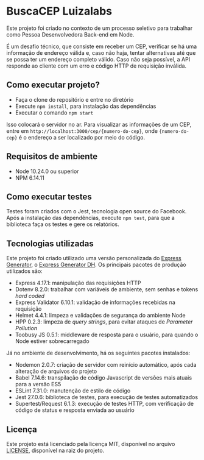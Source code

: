 # BuscaCEP Luizalabs

Este projeto foi criado no contexto de um processo seletivo para trabalhar como Pessoa Desenvolvedora Back-end em Node.

É um desafio técnico, que consiste em receber um CEP, verificar se há uma informação de endereço válida e, caso não haja, tentar alternativas até que se possa ter um endereço completo válido. Caso não seja possível, a API responde ao cliente com um erro e código HTTP de requisição inválida.

## Como executar projeto?

- Faça o clone do repositório e entre no diretório
- Execute `npm install`, para instalação das dependências
- Executar o comando `npm start`

Isso colocará o servidor no ar. Para visualizar as informações de um CEP, entre em `http://localhost:3000/cep/{numero-do-cep}`, onde `{numero-do-cep}` é o endereço a ser localizado por meio do código.

## Requisitos de ambiente

- Node 10.24.0 ou superior
- NPM 6.14.11

## Como executar testes

Testes foram criados com o Jest, tecnologia open source do Facebook. Após a instalação das dependências, execute `npm test`, para que a biblioteca faça os testes e gere os relatórios.

## Tecnologias utilizadas

Este projeto foi criado utilizado uma versão personalizada do [Express Generator](https://www.npmjs.com/package/express-generator), o [Express Generator DH](https://www.npmjs.com/package/express-generator-dh).
Os principais pacotes de produção utilizados são:

- Express 4.17.1: manipulação das requisições HTTP
- Dotenv 8.2.0: trabalhar com variáveis de ambiente, sem senhas e tokens _hard coded_
- Express Validator 6.10.1: validação de informações recebidas na requisição
- Helmet 4.4.1: limpeza e validações de segurança do ambiente Node
- HPP 0.2.3: limpeza de _query strings_, para evitar ataques de _Parameter Pollution_
- Toobusy JS 0.5.1: middleware de resposta para o usuário, para quando o Node estiver sobrecarregado

Já no ambiente de desenvolvimento, há os seguintes pacotes instalados:

- Nodemon 2.0.7: criação de servidor com reinício automático, após cada alteração de arquivos do projeto
- Babel 7.14.6: transpilação de código Javascript de versões mais atuais para a versão ES5
- ESLint 7.31.0: manutenção de estilo de código
- Jest 27.0.6: biblioteca de testes, para execução de testes automatizados
- Supertest/Request 6.1.3: execução de testes HTTP, com verificação de código de status e resposta enviada ao usuário

## Licença

Este projeto está licenciado pela licença MIT, disponível no arquivo [LICENSE](LICENSE), disponível na raiz do projeto.

